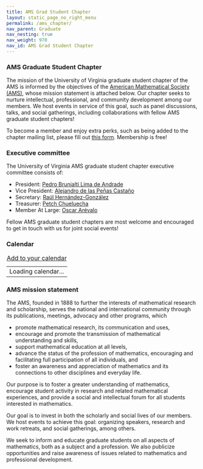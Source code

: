 ```yaml
---
title: AMS Grad Student Chapter
layout: static_page_no_right_menu
permalink: /ams_chapter/
nav_parent: Graduate
nav_nesting: true
nav_weight: 970
nav_id: AMS Grad Student Chapter
---
```


###  AMS Graduate Student Chapter

The mission of the University of Virginia graduate student chapter of the AMS is informed by the objectives of the <a href="https://www.ams.org/home/page">American Mathematical Society (AMS)</a>, whose mission statement is attached below. Our chapter seeks to nurture intellectual, professional, and community development among our members. We host events in service of this goal, such as panel discussions, talks, and social gatherings, including collaborations with fellow AMS graduate student chapters!

To become a member and enjoy extra perks, such as being added to the chapter mailing list, please fill out <a href="https://forms.gle/WRxuXZMt9JvpvvqAA">this form</a>. Membership is free!

###  Executive committee

The University of Virginia AMS graduate student chapter executive committee consists of:
<ul>
  <li>President: <a href="https://sites.google.com/view/pedrobrunialti/home">Pedro Brunialti Lima de Andrade</a></li>
  <li>Vice President: <a href="https://alejandrodlpc.github.io/">Alejandro de las Peñas Castaño</a></li>
  <li>Secretary: <a href="https://sites.google.com/view/raulhdz">Raúl Hernández-González</a></li>
  <li>Treasurer: <a href="https://math.virginia.edu/people/guc8ns/">Petch Chueluecha</a></li>
  <li>Member At Large: <a href="https://math.virginia.edu/people/ntr2qp/">Oscar Arévalo</a></li>
</ul>
Fellow AMS graduate student chapters are most welcome and encouraged to get in touch with us for joint social events!

### Calendar

<table class="table table-striped">
    <caption style="caption-side: top;"><a href="https://calendar.google.com/calendar/u/0/r?cid=c_60f1de561954223e1933f83f3bfb2520fd742ca85cbd6a02dade97379ec7fad3@group.calendar.google.com" rel="external noopener" target="_blank">Add to your calendar</a></caption>
    <tbody id="event-content">
        <tr class="font-weight-bold">
            <td>
                Loading calendar...
            </td>
        </tr>
    </tbody>
</table>

<script type="text/javascript">
    const API_KEY = 'AIzaSyA7Uka7Cbx7SPTWqDn52Nw9XPAe1kdQZxs';
    const DISCOVERY_DOC = 'https://www.googleapis.com/discovery/v1/apis/calendar/v3/rest';
    const CALENDAR_ID = 'c_60f1de561954223e1933f83f3bfb2520fd742ca85cbd6a02dade97379ec7fad3@group.calendar.google.com';


    function gapiLoaded() {
      gapi.load('client', initializeGapiClient);
    }

    async function initializeGapiClient() {
      try {
        await gapi.client.init({
          apiKey: API_KEY,
          discoveryDocs: [DISCOVERY_DOC],
        });
      } catch (err) {
        console.error(err.message)
        document.getElementById('event-content').innerHTML = `<tr class="font-weight-bold"><td>Failed to initialize calendar API</td></tr>`;
        return;
      }
      gapi.client.load('calendar', 'V3', listUpcomingEvents)
    }

    async function listUpcomingEvents() {
      let response;
      try {
        const request = {
          'calendarId': CALENDAR_ID,
          'timeMin': (new Date()).toISOString(),
          'showDeleted': false,
          'singleEvents': true,
          'maxResults': 5,
          'orderBy': 'startTime',
          'timeZone': 'America/New_York',
        };
        response = await gapi.client.calendar.events.list(request);
      } catch (err) {
        console.error(err.message)
        document.getElementById('event-content').innerHTML = `<tr class="font-weight-bold"><td>Failed to load calendar</td></tr>`;
        return;
      }

      const events = response.result.items;
      if (!events || events.length == 0) {
        document.getElementById('event-content').innerHTML = `<tr class="font-weight-bold"><td>No scheduled events</td></tr>`;
        return;
      }
      const dateFormatter = new Intl.DateTimeFormat("en-US", {weekday: "short", month:"short", day:"2-digit", year:"numeric"})
      const dateTimeFormatter = new Intl.DateTimeFormat("en-US", {weekday: "short", month:"short", day:"2-digit", year:"numeric", hour:"2-digit", minute:"2-digit", timeZone: 'America/New_York'})

      const output = events.map(
          (event) => `
            <tr>
                <td>
                  <a class="font-weight-bold" href=${event.htmlLink} rel="external noopener" target="_blank">
                    <time datetime=${(new Date(event.start.date ?? event.start.dateTime)).toISOString()}>${event.start.date ? dateFormatter.format(new Date(event.start.date)) : dateTimeFormatter.format(new Date(event.start.dateTime))}</time>
                  </a>
                  <h5>${event.summary}</h5>
                  ${event.location ? `${event.location}</br>` : ''}
                  ${event.description ? `<details style="white-space: pre-wrap;"><summary style="display: list-item">Details</summary>${event.description}</details>` : ''}
                </td>
            </tr>
          `).join('');
      document.getElementById('event-content').innerHTML = output;
    }

  </script>

<script async defer src="https://apis.google.com/js/api.js" onload="gapiLoaded()"></script>

###  AMS mission statement

The AMS, founded in 1888 to further the interests of mathematical research and scholarship, serves the national and international community through its publications, meetings, advocacy and other programs, which
<ul>
  <li>promote mathematical research, its communication and uses,</li>
  <li>encourage and promote the transmission of mathematical understanding and skills,</li>
  <li>support mathematical education at all levels,</li>
  <li>advance the status of the profession of mathematics, encouraging and facilitating full participation of all individuals, and</li>
  <li>foster an awareness and appreciation of mathematics and its connections to other disciplines and everyday life.</li>
</ul>

Our purpose is to foster a greater understanding of mathematics, encourage student activity in research and related mathematical experiences, and provide a social and intellectual forum for all students interested in mathematics.

Our goal is to invest in both the scholarly and social lives of our members. We host events to achieve this goal: organizing speakers, research and work retreats, and social gatherings, among others.

We seek to inform and educate graduate students on all aspects of mathematics, both as a subject and a profession. We also publicize opportunities and raise awareness of issues related to mathematics and professional development.
